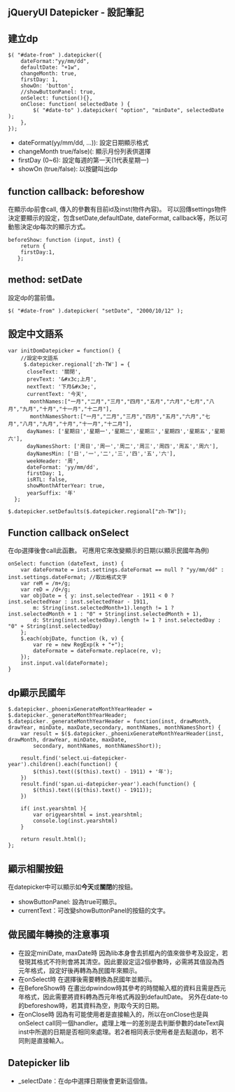 jQueryUI Datepicker - 設記筆記
------

## 建立dp
    $( "#date-from" ).datepicker({
        dateFormat:"yy/mm/dd",
        defaultDate: "+1w",
        changeMonth: true,
        firstDay: 1,
        showOn: 'button',
        //showButtonPanel: true,
		onSelect: function(){},
        onClose: function( selectedDate ) {
            $( "#date-to" ).datepicker( "option", "minDate", selectedDate );
        },
    });

* dateFormat(yy/mm/dd, ...)): 設定日期顯示格式
* changeMonth true/false)(: 顯示月份列表供選擇
* firstDay (0~6): 設定每週的第一天(1代表星期一)
* showOn (true/false): 以按鍵叫出dp

## function callback: beforeshow
在顯示dp前會call, 傳入的參數有目前id及inst(物件內容)。 可以回傳settings物件決定要顯示的設定，包含setDate,defaultDate, dateFormat, callback等，所以可動態決定dp每次的顯示方式。

	beforeShow: function (input, inst) {
	    return {
	    firstDay:1,
	   };

## method: setDate
設定dp的當前值。

	$( "#date-from" ).datepicker( "setDate", "2000/10/12" );


## 設定中文語系

    var initDomDatepicker = function() {
		//設定中文語系
		 $.datepicker.regional['zh-TW'] = {
		  closeText: '關閉',
		  prevText: '&#x3c;上月',
		  nextText: '下月&#x3e;',
		  currentText: '今天',
		   monthNames:["一月","二月","三月","四月","五月","六月","七月","八月","九月","十月","十一月","十二月"],
		   monthNamesShort:["一月","二月","三月","四月","五月","六月","七月","八月","九月","十月","十一月","十二月"],
		  dayNames: ['星期日','星期一','星期二','星期三','星期四','星期五','星期六'],
		  dayNamesShort: ['周日','周一','周二','周三','周四','周五','周六'],
		  dayNamesMin: ['日','一','二','三','四','五','六'],
		  weekHeader: '周',
		  dateFormat: 'yy/mm/dd',
		  firstDay: 1,
		  isRTL: false,
		  showMonthAfterYear: true,
		  yearSuffix: '年'
	  };

	$.datepicker.setDefaults($.datepicker.regional["zh-TW"]);

## Function callback onSelect
在dp選擇後會call此函數。 可應用它來改變顯示的日期(以顯示民國年為例)

	onSelect: function (dateText, inst) {
	    var dateFormate = inst.settings.dateFormat == null ? "yy/mm/dd" : inst.settings.dateFormat; //取出格式文字
	    var reM = /m+/g;
	    var reD = /d+/g;
	    var objDate = { y: inst.selectedYear - 1911 < 0 ? inst.selectedYear : inst.selectedYear - 1911,
	        m: String(inst.selectedMonth+1).length != 1 ? inst.selectedMonth + 1 : "0" + String(inst.selectedMonth + 1),
	        d: String(inst.selectedDay).length != 1 ? inst.selectedDay : "0" + String(inst.selectedDay)
	    };
	    $.each(objDate, function (k, v) {
	        var re = new RegExp(k + "+");
	        dateFormate = dateFormate.replace(re, v);
	    });
	    inst.input.val(dateFormate);
	}

## dp顯示民國年

	$.datepicker._phoenixGenerateMonthYearHeader = $.datepicker._generateMonthYearHeader;
	$.datepicker._generateMonthYearHeader = function(inst, drawMonth, drawYear, minDate, maxDate,secondary, monthNames, monthNamesShort) {
        var result = $($.datepicker._phoenixGenerateMonthYearHeader(inst, drawMonth, drawYear, minDate, maxDate,
            secondary, monthNames, monthNamesShort));
            
        result.find('select.ui-datepicker-year').children().each(function() {
            $(this).text(($(this).text() - 1911) + '年');
        })
        result.find('span.ui-datepicker-year').each(function() {
            $(this).text(($(this).text() - 1911));
        })

        if( inst.yearshtml ){
            var origyearshtml = inst.yearshtml;
            console.log(inst.yearshtml)
        }

        return result.html();
    };


## 顯示相關按鈕
在datepicker中可以顯示如**今天**或**關閉**的按鈕。
* showButtonPanel: 設為true可顯示。
* currentText：可改變showButtonPanel的按鈕的文字。

## 做民國年轉換的注意事項

* 在設定miniDate, maxDate時
因為lib本身會去抓框內的值來做參考及設定，若發現其格式不符則會將其清空。因此要設定這2個參數時，必需將其值設為西元年格式，設定好後再轉為為民國年來顯示。
* 在onSelect時
在選擇後需要轉換為民國年並顯示。
* 在BeforeShow時
在畫出dpwindow時其參考的時間輸入框的資料且需是西元年格式，因此需要將資料轉為西元年格式再設到defaultDate。 另外在date-to的beforeshow時，若其資料為空，則取今天的日期。
* 在onClose時
因為有可能使用者是直接輸入的，所以在onClose也是與onSelect call同一個handler。處理上唯一的差別是去判斷參數的dateText與inst中所選的日期是否相同來處理。若2者相同表示使用者是去點選dp，若不同則是直接輸入。

## Datepicker lib

* _selectDate：在dp中選擇日期後會更新這個值。